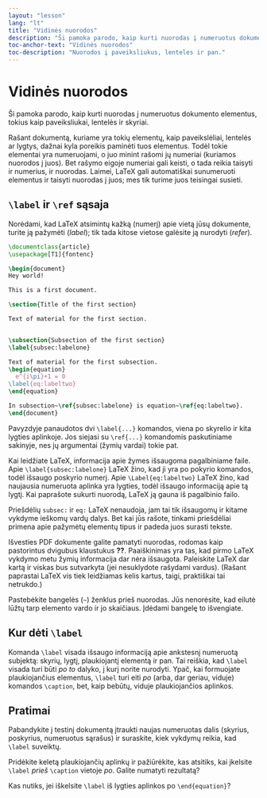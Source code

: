 ```yaml
---
layout: "lesson"
lang: "lt"
title: "Vidinės nuorodos"
description: "Ši pamoka parodo, kaip kurti nuorodas į numeruotus dokumento elementus, tokius kaip paveiksliukai, lentelės ir skyriai."
toc-anchor-text: "Vidinės nuorodos"
toc-description: "Nuorodos į paveiksliukus, lenteles ir pan."
---
```


# Vidinės nuorodos

<span
  class="summary">Ši pamoka parodo, kaip kurti nuorodas į numeruotus dokumento elementus, tokius kaip paveiksliukai, lentelės ir skyriai.</span>

Rašant dokumentą, kuriame yra tokių elementų, kaip paveikslėliai, lentelės ar
lygtys, dažnai kyla poreikis paminėti tuos elementus.  Todėl tokie elementai
yra numeruojami, o juo minint rašomi jų numeriai (kuriamos nuorodos į juos).
Bet rašymo eigoje numeriai gali keisti, o tada reikia taisyti ir numerius, ir
nuorodas.  Laimei, LaTeX gali automatiškai sunumeruoti elementus ir taisyti
nuorodas į juos; mes tik turime juos teisingai susieti.

## `\label` ir `\ref` sąsaja

Norėdami, kad LaTeX atsimintų kažką (numerį) apie vietą jūsų dokumente,
turite ją pažymėti (_label_); tik tada kitose vietose galėsite ją nurodyti
(_refer_).

```latex
\documentclass{article}
\usepackage[T1]{fontenc}

\begin{document}
Hey world!

This is a first document.

\section{Title of the first section}

Text of material for the first section.


\subsection{Subsection of the first section}
\label{subsec:labelone}

Text of material for the first subsection.
\begin{equation}
  e^{i\pi}+1 = 0
\label{eq:labeltwo}
\end{equation}

In subsection~\ref{subsec:labelone} is equation~\ref{eq:labeltwo}.
\end{document}
```

Pavyzdyje panaudotos dvi `\label{...}` komandos, viena po skyrelio ir kita
lygties aplinkoje.  Jos siejasi su `\ref{...}` komandomis paskutiniame
sakinyje, nes jų argumentai (žymių vardai) tokie pat.

Kai leidžiate LaTeX, informacija apie žymes išsaugoma pagalbiniame
faile. Apie `\label{subsec:labelone}` LaTeX žino, kad ji yra po pokyrio
komandos, todėl išsaugo poskyrio numerį.  Apie `\Label{eq:labeltwo}` LaTeX
žino, kad naujausia numeruota aplinka yra lygties, todėl išsaugo informaciją
apie tą lygtį.  Kai paprašote sukurti nuorodą, LaTeX ją gauna iš pagalbinio
failo.

Priešdėlių `subsec:` ir `eq:` LaTeX nenaudoja, jam tai tik išsaugomų ir
kitame vykdyme ieškomų vardų dalys.  Bet kai jūs rašote, tinkami priešdėliai
primena apie pažymėtų elementų tipus ir padeda juos surasti tekste.

Išvesties PDF dokumente galite pamatyti nuorodas, rodomas kaip pastorintus
dvigubus klaustukus **??**.  Paaiškinimas yra tas, kad pirmo LaTeX vykdymo
metu žymių informacija dar nėra išsaugota. Paleiskite LaTeX dar kartą ir
viskas bus sutvarkyta (jei nesuklydote rašydami vardus).  (Rašant paprastai
LaTeX vis tiek leidžiamas kelis kartus, taigi, praktiškai tai netrukdo.)

Pastebėkite bangelės (`~`) ženklus prieš nuorodas.  Jūs nenorėsite, kad eilutė
lūžtų tarp elemento vardo ir jo skaičiaus. Įdėdami bangelę to išvengiate.

## Kur dėti `\label`

Komanda `\label` visada išsaugo informaciją apie ankstesnį numeruotą
subjektą: skyrių, lygtį, plaukiojantį elementą ir pan.  Tai reiškia, kad
`\label` visada turi būti _po to_ dalyko, į kurį norite nurodyti.  Ypač, kai
formuojate plaukiojančius elementus, `\label` turi eiti _po_ (arba, dar
geriau, viduje) komandos `\caption`, bet, kaip bebūtų, viduje
plaukiojančios aplinkos.

## Pratimai

Pabandykite į testinį dokumentą įtraukti naujas numeruotas dalis (skyrius,
poskyrius, numeruotus sąrašus) ir suraskite, kiek vykdymų reikia, kad
`\label` suveiktų.

Pridėkite keletą plaukiojančių aplinkų ir pažiūrėkite, kas atsitiks, kai
įkelsite `\label` _prieš_ `\caption` vietoje _po_.  Galite numatyti
rezultatą?

Kas nutiks, jei iškelsite `\label` iš lygties aplinkos po `\end{equation}`?
